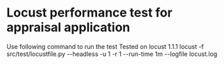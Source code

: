 # Locust performance test for appraisal application
Use following command to run the test
Tested on locust 1.1.1
locust -f src/test/locustfile.py --headless -u 1 -r 1 --run-time 1m --logfile locust.log